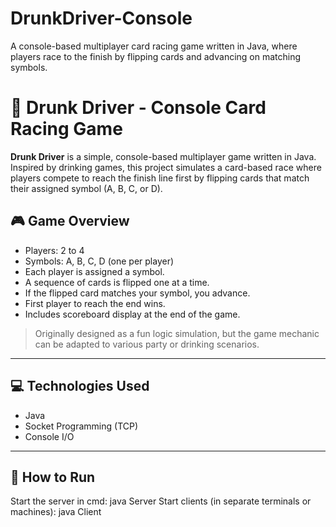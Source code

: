 # DrunkDriver-Console
A console-based multiplayer card racing game written in Java, where players race to the finish by flipping cards and advancing on matching symbols.

# 🏁 Drunk Driver - Console Card Racing Game

**Drunk Driver** is a simple, console-based multiplayer game written in Java. Inspired by drinking games, this project simulates a card-based race where players compete to reach the finish line first by flipping cards that match their assigned symbol (A, B, C, or D).

## 🎮 Game Overview

- Players: 2 to 4
- Symbols: A, B, C, D (one per player)
- Each player is assigned a symbol.
- A sequence of cards is flipped one at a time.
- If the flipped card matches your symbol, you advance.
- First player to reach the end wins.
- Includes scoreboard display at the end of the game.

> Originally designed as a fun logic simulation, but the game mechanic can be adapted to various party or drinking scenarios.

---

## 💻 Technologies Used

- Java
- Socket Programming (TCP)
- Console I/O

---

## 🚀 How to Run
 Start the server in cmd:
  java Server
 Start clients (in separate terminals or machines):
  java Client

